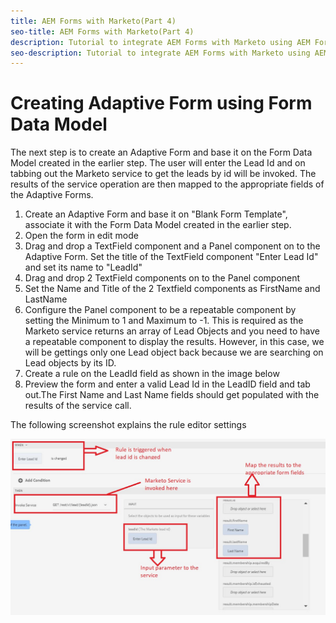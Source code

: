 ```yaml
---
title: AEM Forms with Marketo(Part 4)
seo-title: AEM Forms with Marketo(Part 4)
description: Tutorial to integrate AEM Forms with Marketo using AEM Forms Form Data Model.
seo-description: Tutorial to integrate AEM Forms with Marketo using AEM Forms Form Data Model.
---
```


# Creating Adaptive Form using Form Data Model

The next step is to create an Adaptive Form and base it on the  Form Data Model created in the earlier step.
The user will enter the Lead Id  and on tabbing out the Marketo service to get the leads by id will be invoked. The results of the service operation are then mapped to the appropriate fields of the Adaptive Forms.

1. Create an Adaptive Form and base it on "Blank Form Template", associate it with the Form Data Model created in the earlier step. 
1. Open the form in edit mode
1. Drag and drop a TextField component and a Panel component on to the Adaptive Form. Set the title of  the TextField component "Enter Lead Id" and set its name to "LeadId"
1. Drag and drop 2 TextField components on to the Panel component
1. Set the Name and Title of the 2 Textfield components as FirstName and LastName
1. Configure the Panel component to be a repeatable component by setting the Minimum to 1 and Maximum to -1. This is required as the Marketo service returns an array of Lead Objects and you need to have a repeatable component to display the results. However, in this case, we will be gettings only one Lead object back because we are searching on Lead objects by its ID.
1. Create a rule on the LeadId field as shown in the image below
1. Preview the form and enter a valid Lead Id in the LeadID field and tab out.The First Name and Last Name fields should get populated with the results of the service call.

The following screenshot explains the rule editor settings

![ruleeditor](assets/ruleeditor.jfif)
